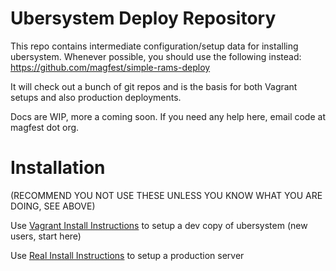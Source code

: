 Ubersystem Deploy Repository
============================

This repo contains intermediate configuration/setup data for installing ubersystem.  Whenever possible, you should use the following instead: https://github.com/magfest/simple-rams-deploy

It will check out a bunch of git repos and is the basis for both Vagrant setups and also production deployments.

Docs are WIP, more a coming soon. If you need any help here, email code at magfest dot org.

Installation
=============

(RECOMMEND YOU NOT USE THESE UNLESS YOU KNOW WHAT YOU ARE DOING, SEE ABOVE)

Use [Vagrant Install Instructions](INSTALL-vagrant.md) to setup a dev copy of ubersystem (new users, start here)

Use [Real Install Instructions](INSTALL-realserver.md) to setup a production server
